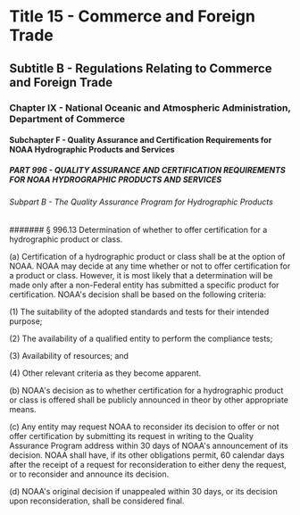 
# Title 15 - Commerce and Foreign Trade
## Subtitle B - Regulations Relating to Commerce and Foreign Trade
### Chapter IX - National Oceanic and Atmospheric Administration, Department of Commerce
#### Subchapter F - Quality Assurance and Certification Requirements for NOAA Hydrographic Products and Services
##### PART 996 - QUALITY ASSURANCE AND CERTIFICATION REQUIREMENTS FOR NOAA HYDROGRAPHIC PRODUCTS AND SERVICES
###### Subpart B - The Quality Assurance Program for Hydrographic Products
####### § 996.13 Determination of whether to offer certification for a hydrographic product or class.

(a) Certification of a hydrographic product or class shall be at the option of NOAA. NOAA may decide at any time whether or not to offer certification for a product or class. However, it is most likely that a determination will be made only after a non-Federal entity has submitted a specific product for certification. NOAA's decision shall be based on the following criteria:

(1) The suitability of the adopted standards and tests for their intended purpose;

(2) The availability of a qualified entity to perform the compliance tests;

(3) Availability of resources; and

(4) Other relevant criteria as they become apparent.

(b) NOAA's decision as to whether certification for a hydrographic product or class is offered shall be publicly announced in theor by other appropriate means.

(c) Any entity may request NOAA to reconsider its decision to offer or not offer certification by submitting its request in writing to the Quality Assurance Program address within 30 days of NOAA's announcement of its decision. NOAA shall have, if its other obligations permit, 60 calendar days after the receipt of a request for reconsideration to either deny the request, or to reconsider and announce its decision.

(d) NOAA's original decision if unappealed within 30 days, or its decision upon reconsideration, shall be considered final.
